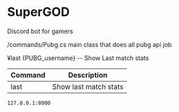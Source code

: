 # SuperGOD
Discord bot for gamers

/commands/Pubg.cs main class that does all pubg api job

¥last {PUBG_username} -- Show Last match stats



| Command | Description |
| ------- | ----------- |
| last | Show last match stats |
```sh
127.0.0.1:8000
```
